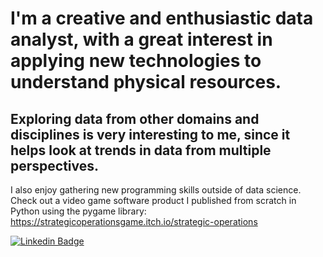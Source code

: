 # I'm a creative and enthusiastic data analyst, with a great interest in applying new technologies to understand physical resources. 

## Exploring data from other domains and disciplines is very interesting to me, since it helps look at trends in data from multiple perspectives. 

I also enjoy gathering new programming skills outside of data science. Check out a video game software product I published from scratch in Python using the pygame library: https://strategicoperationsgame.itch.io/strategic-operations

[![Linkedin Badge](https://img.shields.io/badge/-Linkedin-blue?style=flat&logo=Linkedin&logoColor=white)](https://www.linkedin.com/in/andre-hernandez-rivera/)

